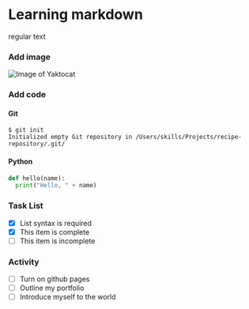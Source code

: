 # Learning markdown
regular text
### Add image
![Image of Yaktocat](https://octodex.github.com/images/yaktocat.png)
### Add code 
#### Git 
```
$ git init
Initialized empty Git repository in /Users/skills/Projects/recipe-repository/.git/
```
#### Python
``` python
def hello(name):
  print("Hello, " + name)
```
### Task List
- [x] List syntax is required
- [x] This item is complete
- [ ] This item is incomplete
### Activity
- [ ] Turn on github pages
- [ ] Outline my portfolio
- [ ] Introduce myself to the world
